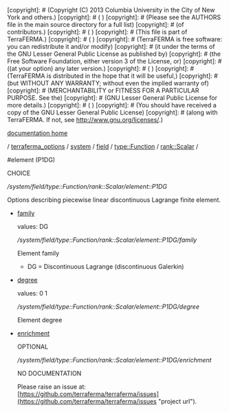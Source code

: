 [copyright]: # (Copyright (C) 2013 Columbia University in the City of New York and others.)
[copyright]: # ( )
[copyright]: # (Please see the AUTHORS file in the main source directory for a full list)
[copyright]: # (of contributors.)
[copyright]: # ( )
[copyright]: # (This file is part of TerraFERMA.)
[copyright]: # ( )
[copyright]: # (TerraFERMA is free software: you can redistribute it and/or modify)
[copyright]: # (it under the terms of the GNU Lesser General Public License as published by)
[copyright]: # (the Free Software Foundation, either version 3 of the License, or)
[copyright]: # ((at your option) any later version.)
[copyright]: # ( )
[copyright]: # (TerraFERMA is distributed in the hope that it will be useful,)
[copyright]: # (but WITHOUT ANY WARRANTY; without even the implied warranty of)
[copyright]: # (MERCHANTABILITY or FITNESS FOR A PARTICULAR PURPOSE. See the)
[copyright]: # (GNU Lesser General Public License for more details.)
[copyright]: # ( )
[copyright]: # (You should have received a copy of the GNU Lesser General Public License)
[copyright]: # (along with TerraFERMA. If not, see <http://www.gnu.org/licenses/>.)

[documentation home](Documentation)

/ [terraferma_options](../../../../../terraferma_options) / [system](../../../../system) / [field](../../../field) / [type::Function](../../type__Function) / [rank::Scalar](../rank__Scalar) /

#element (P1DG)

CHOICE 

*/system/field/type::Function/rank::Scalar/element::P1DG*

Options describing piecewise linear discontinuous Lagrange finite element.

* [family](element__P1DG/family "child")

    values: DG

    */system/field/type::Function/rank::Scalar/element::P1DG/family*

    Element family
    
    - DG = Discontinuous Lagrange (discontinuous Galerkin)

* [degree](element__P1DG/degree "child")

    values: 0 1

    */system/field/type::Function/rank::Scalar/element::P1DG/degree*

    Element degree

* [enrichment](element__P1DG/enrichment "child")

    OPTIONAL 

    */system/field/type::Function/rank::Scalar/element::P1DG/enrichment*

    NO DOCUMENTATION

    Please raise an issue at: [https://github.com/terraferma/terraferma/issues](https://github.com/terraferma/terraferma/issues "project url").

[autogenerated]: # (This file was automatically generated from the schema file:/home/cwilson/repos/github/TerraFERMA/TerraFERMA/buckettools/schemas/element.rng.)


